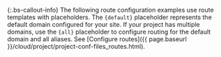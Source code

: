 {:.bs-callout-info}
The following route configuration examples use route templates with placeholders. The `{default}` placeholder represents the default domain configured for your site. If your project has multiple domains, use the `{all}` placeholder to configure routing for the default domain and all aliases. See [Configure routes]({{ page.baseurl }}/cloud/project/project-conf-files_routes.html).
